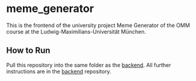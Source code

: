 # meme_generator

This is the frontend of the university project Meme Generator of the OMM course at the Ludwig-Maximilians-Universität München.

## How to Run

Pull this repository into the same folder as the [backend](https://github.com/zarahz/meme_generator_backend/). All further instructions are in the [backend](https://github.com/zarahz/meme_generator_backend/) repository.
